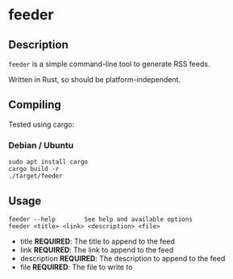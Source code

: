 # feeder


## Description

`feeder` is a simple command-line tool to generate RSS feeds.

Written in Rust, so should be platform-independent.


## Compiling

Tested using cargo:

### Debian / Ubuntu

```
sudo apt install cargo
cargo build -r
./target/feeder
```


## Usage

```
feeder --help        See help and available options
feeder <title> <link> <description> <file>
```

- title **REQUIRED**: The title to append to the feed
- link **REQUIRED**: The link to append to the feed
- description **REQUIRED**: The description to append to the feed
- file **REQUIRED**: The file to write to
